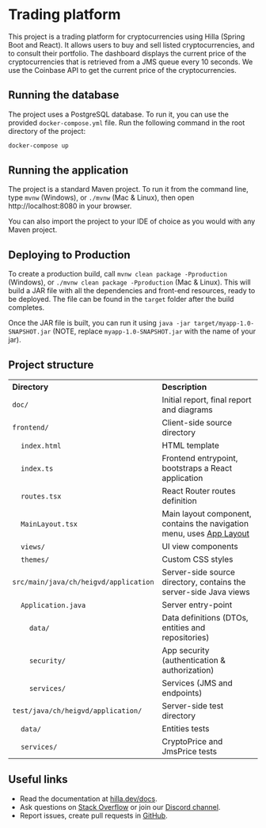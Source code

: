# Trading platform

This project is a trading platform for cryptocurrencies using Hilla (Spring Boot and React). It allows users to buy and
sell listed cryptocurrencies, and to consult their portfolio.
The dashboard displays the current price of the cryptocurrencies that is retrieved from a JMS queue every 10 seconds.
We use the Coinbase API to get the current price of the cryptocurrencies.

## Running the database

The project uses a PostgreSQL database. To run it, you can use the provided `docker-compose.yml` file. Run the following
command in the root directory of the project:

```bash
docker-compose up
```

## Running the application

The project is a standard Maven project. To run it from the command line,
type `mvnw` (Windows), or `./mvnw` (Mac & Linux), then open
http://localhost:8080 in your browser.

You can also import the project to your IDE of choice as you would with any
Maven project.

## Deploying to Production

To create a production build, call `mvnw clean package -Pproduction` (Windows),
or `./mvnw clean package -Pproduction` (Mac & Linux).
This will build a JAR file with all the dependencies and front-end resources,
ready to be deployed. The file can be found in the `target` folder after the build completes.

Once the JAR file is built, you can run it using
`java -jar target/myapp-1.0-SNAPSHOT.jar` (NOTE, replace
`myapp-1.0-SNAPSHOT.jar` with the name of your jar).

## Project structure

<table style="width:100%; text-align: left;">
  <tr><th>Directory</th><th>Description</th></tr>
  <tr><td><code>doc/</code></td><td>Initial report, final report and diagrams</td></tr>
  <tr><td><code>frontend/</code></td><td>Client-side source directory</td></tr>
  <tr><td>&nbsp;&nbsp;&nbsp;&nbsp;<code>index.html</code></td><td>HTML template</td></tr>
  <tr><td>&nbsp;&nbsp;&nbsp;&nbsp;<code>index.ts</code></td><td>Frontend 
entrypoint, bootstraps a React application</td></tr>
  <tr><td>&nbsp;&nbsp;&nbsp;&nbsp;<code>routes.tsx</code></td><td>React Router routes definition</td></tr>
  <tr><td>&nbsp;&nbsp;&nbsp;&nbsp;<code>MainLayout.tsx</code></td><td>Main 
layout component, contains the navigation menu, uses <a href="https://hilla.dev/docs/react/components/app-layout">
App Layout</a></td></tr>
  <tr><td>&nbsp;&nbsp;&nbsp;&nbsp;<code>views/</code></td><td>UI view 
components</td></tr>
  <tr><td>&nbsp;&nbsp;&nbsp;&nbsp;<code>themes/</code></td><td>Custom  
CSS styles</td></tr>
  <tr><td><code>src/main/java/ch/heigvd/application</code></td><td>Server-side 
source directory, contains the server-side Java views</td></tr>
  <tr><td>&nbsp;&nbsp;&nbsp;&nbsp;<code>Application.java</code></td><td>Server entry-point</td></tr>
  <tr><td>&nbsp;&nbsp;&nbsp;&nbsp;&nbsp;&nbsp;&nbsp;&nbsp;<code>data/</code></td><td>Data definitions (DTOs, entities and repositories)</td></tr>
  <tr><td>&nbsp;&nbsp;&nbsp;&nbsp;&nbsp;&nbsp;&nbsp;&nbsp;<code>security/</code></td><td>App security (authentication & authorization)</td></tr>
  <tr><td>&nbsp;&nbsp;&nbsp;&nbsp;&nbsp;&nbsp;&nbsp;&nbsp;<code>services/</code></td><td>Services (JMS and endpoints)</td></tr>
  <tr><td><code>test/java/ch/heigvd/application/</code></td><td>Server-side test directory</td></tr>
  <tr><td>&nbsp;&nbsp;&nbsp;&nbsp;<code>data/</code></td><td>Entities tests</td></tr>
  <tr><td>&nbsp;&nbsp;&nbsp;&nbsp;<code>services/</code></td><td>CryptoPrice and JmsPrice tests</td></tr>
</table>

## Useful links

- Read the documentation at [hilla.dev/docs](https://hilla.dev/docs/).
- Ask questions on [Stack Overflow](https://stackoverflow.com/questions/tagged/hilla) or join
  our [Discord channel](https://discord.gg/MYFq5RTbBn).
- Report issues, create pull requests in [GitHub](https://github.com/vaadin/hilla).
